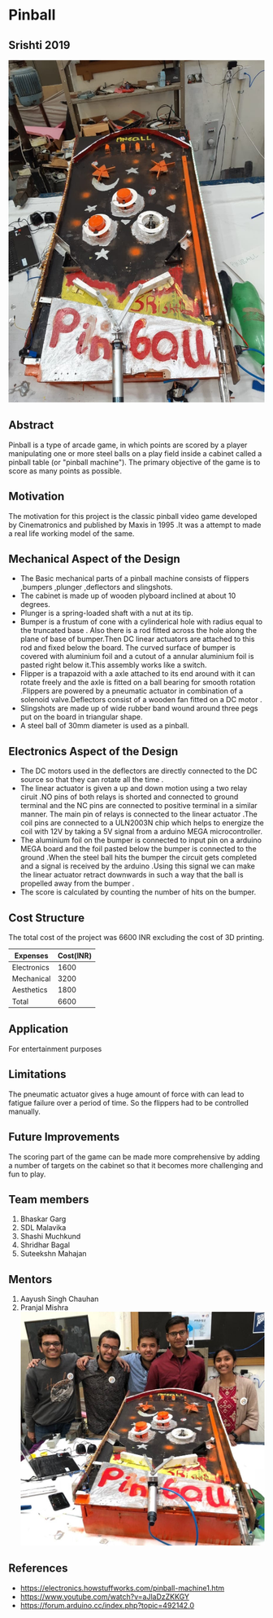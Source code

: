 # Pinball
## Srishti 2019
![pinball](https://github.com/ShridharBagal/Pinball/blob/master/Images%20and%20videos/Images/pinball.jpg)
##  Abstract 
 Pinball is a type of arcade game, in which points are scored by a player manipulating one or more steel balls on a play field inside a cabinet called a pinball table (or "pinball machine"). The primary objective of the game is to score as many points as possible. 
##  Motivation
 The motivation for this project is the classic pinball video game developed by Cinematronics and published by Maxis in 1995 .It was a attempt to made a real life  working model of the same. 
##  Mechanical Aspect of the Design
- The Basic mechanical parts of a pinball machine consists of flippers ,bumpers ,plunger ,deflectors and slingshots.
- The cabinet is made up of wooden plyboard inclined at about 10 degrees.
- Plunger is a spring-loaded shaft with a nut at its tip.
- Bumper is a frustum of cone with a cylinderical hole with radius equal to the truncated base . Also there is a rod fitted across the hole along the plane of base of bumper.Then DC linear actuators are attached to this rod and fixed below the board. The curved surface of bumper is covered with aluminium foil and a cutout of a annular aluminium foil is pasted right below it.This assembly works like a switch. 
- Flipper is a trapazoid with a axle attached to its end around with it can rotate freely and the axle is fitted on a ball bearing for smooth rotation .Flippers are powered by a pneumatic actuator in combination of a solenoid valve.Deflectors consist of a wooden fan fitted on a DC motor .
- Slingshots are made up of wide rubber band wound around three pegs put on the board in triangular shape.
- A steel ball of 30mm diameter is used as a pinball.
##  Electronics Aspect of the Design
- The DC motors used in the deflectors are directly connected to the DC source so that they can rotate all the time .
- The linear actuator is given a up and down motion using a two relay ciruit .NO pins of both relays is shorted and connected to ground terminal and the NC pins are connected to positive terminal in a similar manner. The main pin of relays is connected to the linear actuator .The coil pins are connected to a ULN2003N chip which helps to energize the coil with 12V by taking a 5V signal from a arduino  MEGA microcontroller.
- The aluminium foil on the bumper is connected to input pin on a arduino MEGA board and the foil pasted below the bumper is connected to the ground .When the steel ball hits the bumper the circuit gets completed and a signal is received by the arduino .Using this signal we can make the linear actuator retract downwards in such a way that the ball is propelled away from the bumper .
- The score is calculated by counting the number of hits on the bumper. 
##  Cost Structure
 The total cost of the project was 6600 INR excluding the cost of 3D printing.
 
 |  Expenses       | Cost(INR)   | 
 |-----------------|-------------|
 | Electronics    |  1600   |
 | Mechanical     |  3200   |
 | Aesthetics     |  1800   |
 | Total   |  6600   |

##  Application 
 For entertainment purposes 
##  Limitations
 The pneumatic actuator gives a huge amount of force with can lead to fatigue failure over a period of time. So the flippers had to be controlled manually.
##  Future Improvements
The scoring part of the game can be made more comprehensive by adding a number of targets on the cabinet so that it becomes more challenging and fun to play.
##  Team members
1. Bhaskar Garg
2. SDL Malavika
3. Shashi Muchkund
4. Shridhar Bagal
6. Suteekshn Mahajan
##  Mentors 
1. Aayush Singh Chauhan
2. Pranjal Mishra
![pinballteam](https://github.com/ShridharBagal/Pinball/blob/master/Images%20and%20videos/Images/pinballWithTeam.jpg)
## References
- https://electronics.howstuffworks.com/pinball-machine1.htm
- https://www.youtube.com/watch?v=aJlaDzZKKGY
- https://forum.arduino.cc/index.php?topic=492142.0
